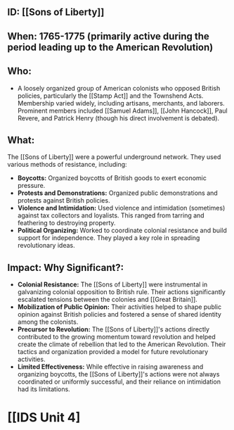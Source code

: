 ## ID: [[Sons of Liberty]] 
## When: 1765-1775 (primarily active during the period leading up to the American Revolution)

## Who: 
* A loosely organized group of American colonists who opposed British policies, particularly the [[Stamp Act]] and the Townshend Acts.  Membership varied widely, including artisans, merchants, and laborers.  Prominent members included [[Samuel Adams]], [[John Hancock]], Paul Revere, and Patrick Henry (though his direct involvement is debated).

## What: 
The [[Sons of Liberty]] were a powerful underground network. They used various methods of resistance, including:
* **Boycotts:**  Organized boycotts of British goods to exert economic pressure.
* **Protests and Demonstrations:**  Organized public demonstrations and protests against British policies.
* **Violence and Intimidation:**  Used violence and intimidation (sometimes) against tax collectors and loyalists.  This ranged from tarring and feathering to destroying property.
* **Political Organizing:**  Worked to coordinate colonial resistance and build support for independence.  They played a key role in spreading revolutionary ideas.

## Impact: Why Significant?:

* **Colonial Resistance:** The [[Sons of Liberty]] were instrumental in galvanizing colonial opposition to British rule. Their actions significantly escalated tensions between the colonies and [[Great Britain]].
* **Mobilization of Public Opinion:** Their activities helped to shape public opinion against British policies and fostered a sense of shared identity among the colonists.
* **Precursor to Revolution:** The [[Sons of Liberty]]'s actions directly contributed to the growing momentum toward revolution and helped create the climate of rebellion that led to the American Revolution.  Their tactics and organization provided a model for future revolutionary activities.
* **Limited Effectiveness:** While effective in raising awareness and organizing boycotts, the [[Sons of Liberty]]'s actions were not always coordinated or uniformly successful, and their reliance on intimidation had its limitations.


# [[IDS Unit 4]
